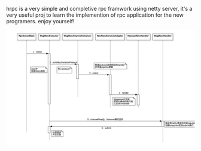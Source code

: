 hrpc is a very simple and completive rpc framwork using netty server, it's a very useful proj to learn the implemention of rpc application for the new programers. enjoy yourself!

![msg_recv](imgs/msgRecv.png)

